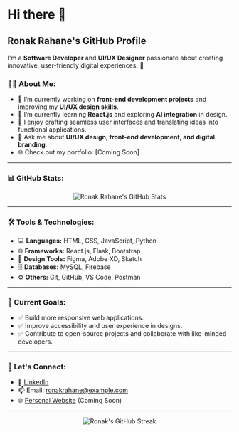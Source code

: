 # Hi there 👋

## Ronak Rahane's GitHub Profile

I'm a **Software Developer** and **UI/UX Designer** passionate about creating innovative, user-friendly digital experiences. 🚀

### 👨‍💻 About Me:
- 🔨 I’m currently working on **front-end development projects** and improving my **UI/UX design skills**.
- 🌱 I’m currently learning **React.js** and exploring **AI integration** in design.
- 🎨 I enjoy crafting seamless user interfaces and translating ideas into functional applications.
- 💬 Ask me about **UI/UX design, front-end development, and digital branding**.
- 🌐 Check out my portfolio: [Coming Soon]

---

### 📊 GitHub Stats:

<p align="center">
  <img src="https://github-readme-stats.vercel.app/api?username=RonakRahane&show_icons=true&theme=radical" alt="Ronak Rahane's GitHub Stats"/>
</p>

---

### 🛠️ Tools & Technologies:
- 💻 **Languages:** HTML, CSS, JavaScript, Python
- 🌐 **Frameworks:** React.js, Flask, Bootstrap
- 🎨 **Design Tools:** Figma, Adobe XD, Sketch
- 🗄️ **Databases:** MySQL, Firebase
- ⚙️ **Others:** Git, GitHub, VS Code, Postman

---

### 🚀 Current Goals:
- ✅ Build more responsive web applications.
- ✅ Improve accessibility and user experience in designs.
- ✅ Contribute to open-source projects and collaborate with like-minded developers.

---

### 🌟 Let's Connect:
- 💼 [LinkedIn](https://www.linkedin.com/in/ronakrahane)  
- 📫 Email: ronakrahane@example.com  
- 🌐 [Personal Website](https://ronakrahane.dev) (Coming Soon)

---

<p align="center">
  <img src="https://github-readme-streak-stats.herokuapp.com/?user=RonakRahane&theme=radical" alt="Ronak's GitHub Streak"/>
</p>
